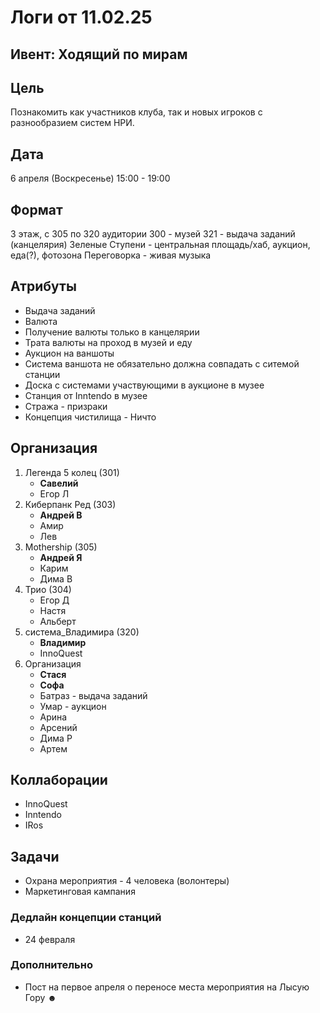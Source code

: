 # Логи от 11.02.25

## Ивент: Ходящий по мирам

## Цель

Познакомить как участников клуба, так и новых игроков с разнообразием систем НРИ.

## Дата

6 апреля (Воскресенье) 15:00 - 19:00

## Формат

3 этаж, с 305 по 320 аудитории
300 - музей
321 - выдача заданий (канцелярия)
Зеленые Ступени - центральная площадь/хаб, аукцион, еда(?), фотозона
Переговорка - живая музыка

## Атрибуты

* Выдача заданий
* Валюта
* Получение валюты только в канцелярии
* Трата валюты на проход в музей и еду
* Аукцион на ваншоты
* Система ваншота не обязательно должна совпадать с ситемой станции
* Доска с системами участвующими в аукционе в музее
* Станция от Inntendo в музее
* Стража - призраки
* Концепция чистилища - Ничто

## Организация

1. Легенда 5 колец (301)
    * **Савелий**
    * Егор Л
2. Киберпанк Ред (303)
    * **Андрей В**
    * Амир
    * Лев
3. Mothership (305)
    * **Андрей Я**
    * Карим
    * Дима В
4. Трио (304)
    * Егор Д
    * Настя
    * Альберт
5. система_Владимира (320)
    * **Владимир**
    * InnoQuest
6. Организация
    * **Стася**
    * **Софа**
    * Батраз - выдача заданий
    * Умар - аукцион
    * Арина
    * Арсений
    * Дима Р
    * Артем

## Коллаборации

* InnoQuest
* Inntendo
* IRos

## Задачи

* Охрана мероприятия - 4 человека (волонтеры)
* Маркетинговая кампания

### Дедлайн концепции станций

* 24 февраля

### Дополнительно

* Пост на первое апреля о переносе места мероприятия на Лысую Гору ☻
